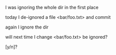 I was ignoring the whole dir in the first place

today I de-ignored a file <bar/foo.txt> and commit

again I ignore the dir <bar>

will next time I change <bar/foo.txt> be ignored?

[y/n]?